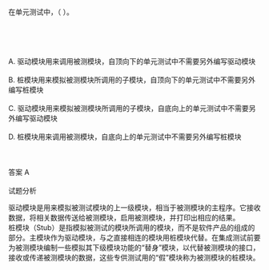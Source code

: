 <div class="detail lh2">在单元测试中，（  ）。<p><br/></p><br/><br/>A. 驱动模块用来调用被测模块，自顶向下的单元测试中不需要另外编写驱动模块<br/><br/>B. 桩模块用来模拟被测模块所调用的子模块，自顶向下的单元测试中不需要另外编写桩模块<br/><br/>C. 驱动模块用来模拟被测模块所调用的子模块，自底向上的单元测试中不需要另外编写驱动模块<br/><br/>D. 桩模块用来调用被测模块，自底向上的单元测试中不需要另外编写桩模块<br/><br/><br/><br/>答案 A<br/><br/>试题分析<br/><p></p><div>
驱动模块是用来模拟被测试模块的上一级模块，相当于被测模块的主程序。它接收数据，将相关数据传送给被测模块，启用被测模块，并打印出相应的结果。</div>
<div>
桩模块（Stub）是指模拟被测试的模块所调用的模块，而不是软件产品的组成的部分。主模块作为驱动模块，与之直接相连的模块用桩模块代替。在集成测试前要为被测模块编制一些模拟其下级模块功能的“替身”模块，以代替被测模块的接口，接收或传递被测模块的数据，这些专供测试用的“假”模块称为被测模块的桩模块。</div></div>